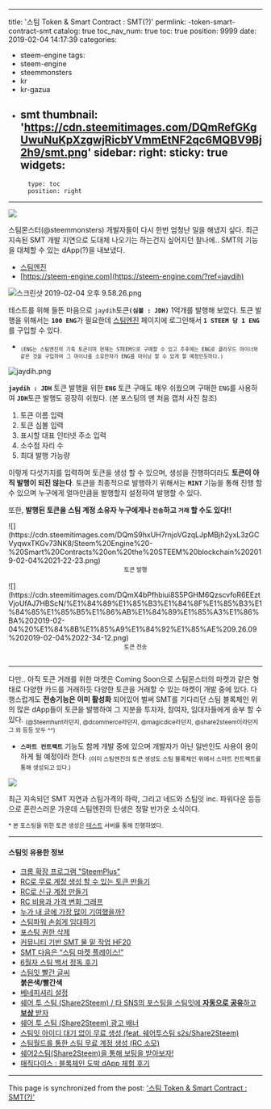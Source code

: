 
---
title: '스팀 Token & Smart Contract : SMT(?)'
permlink: -token-smart-contract-smt
catalog: true
toc_nav_num: true
toc: true
position: 9999
date: 2019-02-04 14:17:39
categories:
- steem-engine
tags:
- steem-engine
- steemmonsters
- kr
- kr-gazua
- smt
thumbnail: 'https://cdn.steemitimages.com/DQmRefGKgUwuNuKpXzgwjRicbYVmmEtNF2qc6MQBV9Bj2h9/smt.png'
sidebar:
    right:
        sticky: true
widgets:
    -
        type: toc
        position: right
---


![](https://cdn.steemitimages.com/DQmRefGKgUwuNuKpXzgwjRicbYVmmEtNF2qc6MQBV9Bj2h9/smt.png)

스팀몬스터(@steemmonsters) 개발자들이 다시 한번 엄청난 일을 해냈지 싶다. 최근 지속된 SMT 개발 지연으로 도대체 나오기는 하는건지 싶어지던 찰나에.. SMT의 기능을 대체할 수 있는 dApp(?)을 내보냈다.

* [스팀엔진](https://steem-engine.com/?ref=jaydih)
* [https://steem-engine.com](https://steem-engine.com/?ref=jaydih)

![스크린샷 2019-02-04 오후 9.58.26.png](https://cdn.steemitimages.com/DQmVnPPqwi8rRk5vJq5UVg473DsadVha5NHWpBeJsgP6qrc/%E1%84%89%E1%85%B3%E1%84%8F%E1%85%B3%E1%84%85%E1%85%B5%E1%86%AB%E1%84%89%E1%85%A3%E1%86%BA%202019-02-04%20%E1%84%8B%E1%85%A9%E1%84%92%E1%85%AE%209.58.26.png)

테스트를 위해 들뜬 마음으로 `jaydih`토큰<b>`(심볼 : JDH)`</b> 1억개를 발행해 보았다. 토큰 발행을 위해서는 <b>`100 ENG`</b>가 필요한데 [스팀엔진](https://steem-engine.com/?ref=jaydih) 페이지에 로그인해서 <b>`1 STEEM 당 1 ENG`</b>를 구입할 수 있다.  

* <sub>`(ENG는 스팀엔진의 기축 토큰이며 현재는 STEEM으로 구매할 수 있고 추후에는 ENG로 클라우드 마이너와 같은 것을 구입하여 그 마이너를 소유한자가 ENG를 마이닝 할 수 있게 할 예정인듯하다.)`</sub>


![jaydih.png](https://cdn.steemitimages.com/DQmd2D7T2cAXegj8Xf9pGn4pvSq4Y6RMCVDkFLkrLpUGdvq/jaydih.png)

<b>`jaydih : JDH`</b> 토큰 발행을 위한 <b>`ENG`</b> 토큰 구매도 매우 쉬웠으며 구매한 `ENG`를 사용하여 <b>`JDH`</b>토큰 발행도 굉장히 쉬웠다. (본 포스팅의 맨 처음 캡처 사진 참조)

1. 토큰 이름 입력
2. 토큰 심볼 입력
3. 표시할 대표 인터넷 주소 입력
4. 소수점 자리 수
5. 최대 발행 가능량

이렇게 다섯가지를 입력하여 토큰을 생성 할 수 있으며, 생성을 진행하더라도 <b>토큰이 아직 발행이 되진 않는다</b>. 토큰을 최종적으로 발행하기 위해서는 <b>`MINT`</b> 기능을 통해 진행 할 수 있으며 누구에게 얼마만큼을 발행할지 설정하여 발행할 수 있다. 

또한, <b>발행된 토큰을 스팀 계정 소유자 누구에게나 `전송`하고 `거래` 할 수도 있다!!</b>

<div class="pull-left">
![](https://cdn.steemitimages.com/DQmS9hxUH7rnjoVGzqLJpMBjh2yxL3zGCVyqwxTKGv73NK8/Steem%20Engine%20-%20Smart%20Contracts%20on%20the%20STEEM%20blockchain%202019-02-04%2021-22-23.png)
<center><sub>토큰 발행</sub></center>
<br>
</div>

<div class="pull-right">
![](https://cdn.steemitimages.com/DQmX4bPfhbiui8S5PGHM6QzscvfoR6EEztVjoUfAJ7HBScN/%E1%84%89%E1%85%B3%E1%84%8F%E1%85%B3%E1%84%85%E1%85%B5%E1%86%AB%E1%84%89%E1%85%A3%E1%86%BA%202019-02-04%20%E1%84%8B%E1%85%A9%E1%84%92%E1%85%AE%209.26.09%202019-02-04%2022-34-12.png)
<center><sub>토큰 전송</sub></center>
<br>
</div>

***

다만.. 아직 토큰 거래를 위한 마켓은 Coming Soon으로 스팀몬스터의 마켓과 같은 형태로 다양한 카드를 거래하듯 다양한 토큰을 거래할 수 있는 마켓이 개발 중에 있다. 다행스럽게도 <b>전송기능은 이미 활성화</b> 되어있어 벌써 SMT를 기다리던 스팀 블록체인 위의 많은 dApp들이 토큰을 발행하여 그 지분을 투자자, 참여자, 임대자들에게 송부 할 수 있다. <sub>(@Steemhunt라던지, @dcommerce라던지, @magicdice라던지, @share2steem이라던지 그 외 등등 모두 ^^)</sub>

* <b>`스마트 컨트랙트`</b> 기능도 함께 개발 중에 있으며 개발자가 아닌 일반인도 사용이 용이하게 될 예정이라 한다. <sub>(이미 스팀엔진의 토큰 생성도 스팀 블록체인 위에서 스마트 컨트랙트를 통해 생성되고 있다.)</sub>

![](https://cdn.steemitimages.com/DQmVbw51ZdpQQGaKepCA1jFqC2HTF9fo8SPtvm3c2P1bybb/%E1%84%89%E1%85%B3%E1%84%8F%E1%85%B3%E1%84%85%E1%85%B5%E1%86%AB%E1%84%89%E1%85%A3%E1%86%BA%202019-02-04%20%E1%84%8B%E1%85%A9%E1%84%92%E1%85%AE%2010.42.46.png)

최근 지속되던 SMT 지연과 스팀가격의 하락, 그리고 네드와 스팀잇 inc. 파워다운 등등으로 혼란스러운 가운데 스팀엔진의 탄생은 정말 반가운 소식이다.

<sub>* 본 포스팅을 위한 토큰 생성은 [테스트](https://qa.steem-engine.com/) 서버를 통해 진행하였다.</sub>

***


<h4>스팀잇 유용한 정보</h4>

* [크롬 확장 프로그램 "SteemPlus"](https://steemit.com/dclick/@jaydih/-steemplus-1539178117558)
* [RC로 무료 계정 생성 할 수 있는 토큰 만들기](https://steemit.com/dclick/@jaydih/rc--1539039601977)
* [RC로 신규 계정 만들기](https://steemit.com/dclick/@jaydih/rc-hf20-1539089044742)
* [RC 비용과 가격 변화 그래프](https://steemit.com/dclick/@jaydih/rc--1539419207206)
* [누가 내 글에 가장 많이 기여했을까?](https://steemit.com/dclick/@jaydih/--1539502890683)
* [스팀파워 손쉽게 임대하기](https://steemit.com/dclick/@jaydih/--1539689736880)
* [포스팅 권한 삭제](https://steemit.com/kr/@jaydih/59dgps)
* [커뮤니티 기반 SMT 물 밑 작업 HF20](https://steemit.com/kr/@jaydih/smt-hf20)
* [SMT 다음은 “스팀 마켓 플레이스!”](https://steemit.com/kr/@jaydih/smt-market-place)
* [6월자 스팀 백서 정독 후기](https://steemit.com/kr/@jaydih/6)
* [스팀잇 빨간 글씨](https://steemit.com/dclick/@jaydih/--1539698556796) <b><div class="phishy">붉은색/빨간색</div></b>
* [베네피셔리 설정](https://steemit.com/kr/@jaydih/-)
* [쉐어 투 스팀 (Share2Steem) / 타 SNS의 포스팅을 스팀잇에 <b>자동으로 공유</b>하고 <b>보상</b> 받자](https://steemit.com/kr/@jaydih/-share2steem-sns--1545462880719)
* [쉐어 투 스팀 (Share2Steem) 광고 배너](https://steemit.com/kr/@jaydih/share2steem)
* [스팀잇 아이디 대기 없이 무료 생성 (feat. 쉐어투스팀 s2s/Share2Steem)](https://steemit.com/kr/@jaydih/feat-s2s-share2steem)
* [스팀월드를 통한 스팀 무료 계정 생성 (RC 소모)](https://steemit.com/kr/@jaydih/rc)
* [쉐어2스팀(Share2Steem)을 통해 보팅을 받아보자!](https://steemit.com/kr/@jaydih/2-share2steem)
* [매직다이스 : 블록체인 도박 dApp 체험 후기](https://steemit.com/kr/@jaydih/ozv6r)

- - -

This page is synchronized from the post: ['스팀 Token & Smart Contract : SMT(?)'](https://steemit.com/@jaydih/-token-smart-contract-smt)
